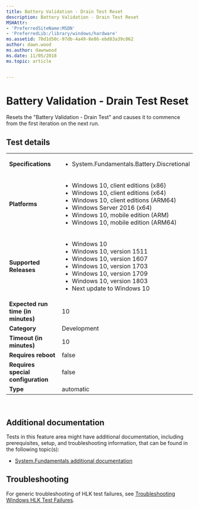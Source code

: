 ```yaml
---
title: Battery Validation - Drain Test Reset
description: Battery Validation - Drain Test Reset
MSHAttr:
- 'PreferredSiteName:MSDN'
- 'PreferredLib:/library/windows/hardware'
ms.assetid: 78d1d50c-97db-4a49-8e86-ebd83a39c062
author: dawn.wood
ms.author: dawnwood
ms.date: 11/05/2018
ms.topic: article


---
```


# <span id="p_hlk_test.7fd149e0-0461-4678-9a6b-4fa026044e5b"></span>Battery Validation - Drain Test Reset


Resets the "Battery Validation - Drain Test" and causes it to commence from the first iteration on the next run.

## Test details
|||
|---|---|
| **Specifications**  | <ul><li>System.Fundamentals.Battery.Discretional</li></ul> |  
| **Platforms**   | <ul><li>Windows 10, client editions (x86)</li><li>Windows 10, client editions (x64)</li><li>Windows 10, client editions (ARM64)</li><li>Windows Server 2016 (x64)</li><li>Windows 10, mobile edition (ARM)</li><li>Windows 10, mobile edition (ARM64)</li></ul> |
| **Supported Releases** | <ul><li>Windows 10</li><li>Windows 10, version 1511</li><li>Windows 10, version 1607</li><li>Windows 10, version 1703</li><li>Windows 10, version 1709</li><li>Windows 10, version 1803</li><li>Next update to Windows 10</li></ul> |
|**Expected run time (in minutes)**| 10 |
|**Category**| Development |
|**Timeout (in minutes)**| 10 |
|**Requires reboot**| false |
|**Requires special configuration**| false |
|**Type**| automatic |

 

## <span id="Additional_documentation"></span><span id="additional_documentation"></span><span id="ADDITIONAL_DOCUMENTATION"></span>Additional documentation


Tests in this feature area might have additional documentation, including prerequisites, setup, and troubleshooting information, that can be found in the following topic(s):

-   [System.Fundamentals additional documentation](system-fundamentals-additional-documentation.md)

## <span id="Troubleshooting"></span><span id="troubleshooting"></span><span id="TROUBLESHOOTING"></span>Troubleshooting


For generic troubleshooting of HLK test failures, see [Troubleshooting Windows HLK Test Failures](..\user\troubleshooting-windows-hlk-test-failures.md).

 

 







